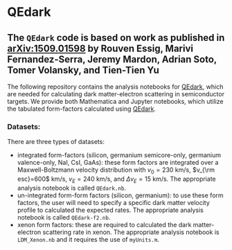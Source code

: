 # QEdark

## The `QEdark` code is based on work as published in [arXiv:1509.01598](https://arxiv.org/abs/1509.01598) by Rouven Essig, Marivi Fernandez-Serra, Jeremy Mardon, Adrian Soto, Tomer Volansky, and Tien-Tien Yu

The following repository contains the analysis notebooks for [QEdark](https://github.com/adrian-soto/QEdark_repo), which are needed for calculating dark matter-electron scattering in semiconductor targets. We provide both Mathematica and Jupyter notebooks, which utilize the tabulated form-factors calculated using [QEdark](https://github.com/adrian-soto/QEdark_repo). 

### Datasets:
There are three types of datasets:
- integrated form-factors (silicon, germanium semicore-only, germanium valence-only, NaI, CsI, GaAs): these form factors are integrated over a Maxwell-Boltzmann velocity distribution with $v_0=230$ km/s, $v_{\rm esc}=600$ km/s, $v_E=240$ km/s, and $\Delta v_E=15$ km/s. The appropriate analysis notebook is called `QEdark.nb`.
- un-integrated form-form factors (silicon, germanium): to use these form factors, the user will need to specify a specific dark matter velocity profile to calculated the expected rates. The appropriate analysis notebook is called `QEdark-f2.nb`. 
- xenon form factors: these are required to calculated the dark matter-electron scattering rate in xenon. The appropriate analysis notebook is `LDM_Xenon.nb` and it requires the use of `myUnits.m`. 
